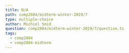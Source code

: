```yaml
---
title: N/A
path: comp2804/midterm-winter-2019/7
type: multiple-choice
author: Michiel Smid
question: comp2804/midterm-winter-2019/7/question.ts
tags:
  - comp2804
  - comp2804-midterm
---
```

